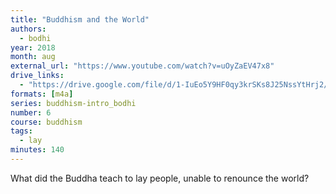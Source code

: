 ```yaml
---
title: "Buddhism and the World"
authors:
  - bodhi
year: 2018
month: aug
external_url: "https://www.youtube.com/watch?v=uOyZaEV47x8"
drive_links:
  - "https://drive.google.com/file/d/1-IuEo5Y9HF0qy3krSKs8J25NssYtHrj2/view?usp=sharing"
formats: [m4a]
series: buddhism-intro_bodhi
number: 6
course: buddhism
tags:
  - lay
minutes: 140
---
```


What did the Buddha teach to lay people, unable to renounce the world?

